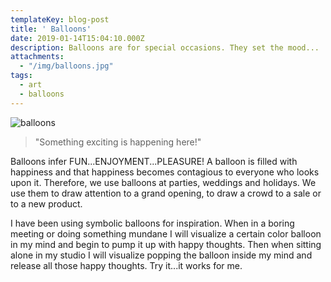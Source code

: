 ```yaml
---
templateKey: blog-post
title: ' Balloons'
date: 2019-01-14T15:04:10.000Z
description: Balloons are for special occasions. They set the mood...
attachments:
  - "/img/balloons.jpg"
tags:
  - art
  - balloons
---
```

![balloons](/img/balloons.jpg "Balloons")

> "Something exciting is happening here!" 

Balloons infer FUN...ENJOYMENT...PLEASURE! A balloon is filled with happiness and that happiness becomes contagious to everyone who looks upon it. Therefore, we use balloons at parties, weddings and holidays. We use them to draw attention to a grand opening, to draw a crowd to a sale or to a new product.

I have been using symbolic balloons for inspiration. When in a boring meeting or doing something mundane I will visualize a certain color balloon in my mind and begin to pump it up with happy thoughts. Then when sitting alone in my studio I will visualize popping the balloon inside my mind and release all those happy thoughts. Try it...it works for me.

